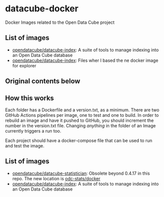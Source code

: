 # datacube-docker

Docker Images related to the Open Data Cube project

## 

## List of images

* [opendatacube/datacube-index](index/readme.md): A suite of tools to manage indexing into an Open Data Cube database
* [opendatacube/datacube-index](explorer): Files wher I based the ne docker image for explorer

## Original contents below

## How this works


Each folder has a Dockerfile and a version.txt, as a minimum. There are two GitHub Actions
pipelines per image, one to test and one to build. In order to rebuild an image and have
it pushed to GitHub, you should increment the number in the version.txt file. Changing _anything_
in the folder of an Image currently triggers a run too.

Each project should have a docker-compose file that can be used to run and test the image.

## List of images

* [opendatacube/datacube-statistician](https://github.com/opendatacube/odc-stats/): Obsolete beyond 0.4.17 in this repo. The new location is [odc-stats/docker](https://github.com/opendatacube/odc-stats/tree/develop/docker)
* [opendatacube/datacube-index](index/readme.md): A suite of tools to manage indexing into an Open Data Cube database


